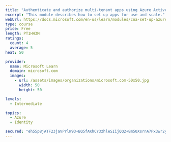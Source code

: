 ```yaml
---
title: "Authenticate and authorize multi-tenant apps using Azure Active Directory (Azure AD)"
excerpt: "This module describes how to set up apps for use and scale."
webUrl: https://docs.microsoft.com/en-us/learn/modules/cna-set-up-azure-ad-use-scale/
type: course
price: Free
length: PT1H43M
ratings:
  count: 4
  average: 5
heat: 50

provider:
  name: Microsoft Learn
  domain: microsoft.com
  images:
    - url: /assets/images/organizations/microsoft.com-50x50.jpg
      width: 50
      height: 50

levels:
  - Intermediate

topics:
  - Azure
  - Identity

secured: "eh55p8jATF23jaVPrlW93+BQ5fAKhCY3zhleSIijQQ2+8m50XsrnA7Px3wr2yrLrURQWQIYRhx1gg1wXZAGdnWIqKqd8Cio9SarmOSr34tQds8J/KcVs0N5nV3+rCUwwUkvOlwmRpA7fAo8KIDzQWH9WuX61RN8CGfLuBf4gnveIWWuYHwnIcsXS+mdb3ogIPfQR49gx0sS6QbyTOCpAXXtvK4cgMTkiWqkvlBktaICICs4l5bFSj9YntopdJWb2Ih5Nz1U5M0GuMfJzN3tSsuqheOa0oF7it1IuWfqm8rjwD7SlZpK3yHcq+mkg5vGWVIvoHs7ag7RZ9i/B3FS6cDoeEnkB6Mat/6JWtSg1ZA59Th1vGac1O5oSGqMvaSyXAu6qV05c+Cpu8kL8Gum6bOp84zy4RQtL9Egy2NHrnj4=;Cv2gRiY83S4eKL3xrL8igA=="
---
```


